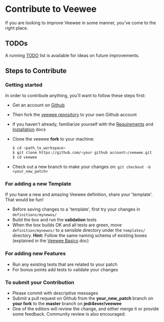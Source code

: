 # Contribute to Veewee

If you are looking to improve Veewee in some manner, you've come to the right place.


## TODOs

A running [TODO](doc/TODO.md) list is available for ideas on future improvements.


## Steps to Contribute

### Getting started

In order to contribute anything, you'll want to follow these steps first:

* Get an account on [Github](https://github.com)
* Then fork the [veewee repository](https://github.com/jedi4ever/veewee) to your own Github account
* If you haven't already, familiarize yourself with the [Requirements](doc/requirements.md) and [Installation](doc/installation.md) docs
* Clone the veewee **fork** to your machine:

    ~~~ sh
    $ cd <path_to_workspace>
    $ git clone https://github.com/<your github account>/veewee.git
    $ cd veewee
    ~~~

* Check out a new branch to make your changes on: `git checkout -b <your_new_patch>`


### For adding a new Template

If you have a new and amazing Veewee definition, share your 'template'. That would be fun!

* Before saving changes to a 'template', first try your changes in `definitions/mynewos/`
* Build the box and run the **validation** tests
* When the box builds OK and all tests are green, move `definition/mynewos/` to a sensible directory under the `templates/` directory. **Hint:** Follow the same naming schema of existing boxes (explained in the [Veewee Basics](doc/basics.md) doc)


### For adding new Features

* Run any existing tests that are related to your patch
* For bonus points add tests to validate your changes


### To submit your Contribution

* Please commit with descriptive messages
* Submit a pull request on Github from the __your_new_patch__ branch on __your fork__ to the __master__ branch on __jedi4ever/veewee__
* One of the editors will review the change, and either merge it or provide some feedback. Community review is also encouraged.

